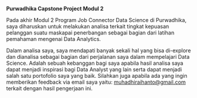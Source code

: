 **Purwadhika Capstone Project Modul 2**

Pada akhir Modul 2 Program Job Connector Data Science di Purwadhika, saya diharuskan untuk melakukan analisa terkait tingkat kepuasan pelanggan suatu maskapai penerbangan sebagai bagian dari latihan pemahaman mengenai Data Analytics.

Dalam analisa saya, saya mendapati banyak sekali hal yang bisa di-explore dan dianalisa sebagai bagian dari perjalanan saya dalam mempelajari Data Science. Adalah sebuah kebanggan bagi saya apabila hasil analisa saya dapat menjadi inspirasi bagi Data Analyst yang lain serta dapat menjadi salah satu portofolio saya yang baik. Silahkan juga apabila ada yang ingin memberikan feedback via email saya yaitu: muhadhiraihanto@gmail.com terkait dengan hasil pengerjaan ini. 
